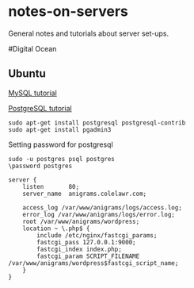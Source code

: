 # notes-on-servers
General notes and tutorials about server set-ups.

#Digital Ocean

## Ubuntu

[MySQL tutorial](https://help.ubuntu.com/lts/serverguide/mysql.html)

[PostgreSQL tutorial](https://help.ubuntu.com/community/PostgreSQL)
```
sudo apt-get install postgresql postgresql-contrib
sudo apt-get install pgadmin3
```
Setting password for postgresql
```
sudo -u postgres psql postgres
\password postgres
```
```
server {
    listen       80;
    server_name  anigrams.colelawr.com;

    access_log /var/www/anigrams/logs/access.log;
    error_log /var/www/anigrams/logs/error.log;
    root /var/www/anigrams/wordpress;
    location ~ \.php$ {
        include /etc/nginx/fastcgi_params;
        fastcgi_pass 127.0.0.1:9000;
        fastcgi_index index.php;
        fastcgi_param SCRIPT_FILENAME /var/www/anigrams/wordpress$fastcgi_script_name;
    }
}
```
